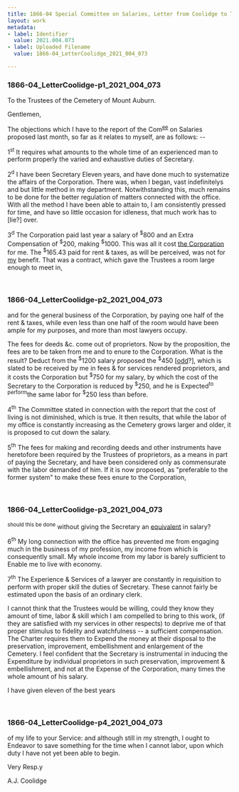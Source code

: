 ```yaml
---
title: 1866-04 Special Committee on Salaries, Letter from Coolidge to Trustees, 2021.004.073
layout: work
metadata:
- label: Identifier
  value: 2021.004.073
- label: Uploaded Filename
  value: 1866-04_LetterCoolidge_2021_004_073

---
```

<div class="pages">
<div id="page-1775990">
<h3><a name="page-1775990">1866-04_LetterCoolidge-p1_2021_004_073</a></h3>
<div class="page-content">
<p>To the Trustees of the Cemetery of Mount Auburn.</p>
<p>Gentlemen,</p>
<p>The objections which I have to the report of<span class='line-break'> </span>the Com<sup><u>ee</u></sup> on Salaries proposed last month, so far as it<span class='line-break'> </span>relates to myself, are as follows: --</p>
<p>1<sup>st</sup> It requires what amounts to the whole time<span class='line-break'> </span>of an experienced man to perform properly the varied<span class='line-break'> </span>and exhaustive duties of Secretary.</p>
<p>2<sup>d</sup> I have been Secretary Eleven years, and have done much to<span class='line-break'> </span>systematize the affairs of the Corporation. There was, when I began,<span class='line-break'> </span>vast indefinitelys and but little method in my department.<span class='line-break'> </span>Notwithstanding this, much remains to be done for the better reg<span class='line-break'></span>ulation of matters connected with the office. With all the<span class='line-break'> </span>method I have been able to attain to, I am consistently pressed<span class='line-break'> </span>for time, and have so little occasion for idleness, that much<span class='line-break'> </span>work has to [lie?] over.</p>
<p>3<sup>d</sup> The Corporation paid last year a salary of <sup>$</sup>800 and<span class='line-break'> </span>an Extra Compensation of <sup>$</sup>200, making <sup>$</sup>1000. This was all it cost<span class='line-break'> </span><u>the Corporation</u> for me. The <sup>$</sup>165.43 paid for rent &amp; taxes, as will<span class='line-break'> </span>be perceived, was not for <u>my</u> benefit. That was a contract,<span class='line-break'> </span>which gave the Trustees a room large enough to meet in,</p>
</div>
</div>
<br />
<div id="page-1775991">
<h3><a name="page-1775991">1866-04_LetterCoolidge-p2_2021_004_073</a></h3>
<div class="page-content">
<p>and for the general business of the Corporation, by paying<span class='line-break'> </span>one half of the rent &amp; taxes, while even less than one half of the<span class='line-break'> </span>room would have been ample for my purposes, and more than<span class='line-break'> </span>most lawyers occupy.</p>
<p>The fees for deeds &amp;c. come out of proprietors. Now by the<span class='line-break'> </span>proposition, the fees are to be taken from me and to enure to the<span class='line-break'> </span>Corporation. What is the result? Deduct from the <sup>$</sup>1200 salary<span class='line-break'> </span>proposed the <sup>$</sup>450 [<u>odd</u>?], which is slated to be received by me in fees<span class='line-break'> </span>&amp; for services rendered proprietors, and it costs the Corporation but<span class='line-break'> </span><sup>$</sup>750 for my salary, by which the cost of the Secretary to the Cor<span class='line-break'></span>poration is reduced by <sup>$</sup>250, and he is Expected<sup>to perform</sup>the same<span class='line-break'> </span>labor for <sup>$</sup>250 less than before.</p>
<p>4<sup>th</sup> The Committee stated in connection with the<span class='line-break'> </span>report that the cost of living is not diminished, which<span class='line-break'> </span>is true. It then results, that while the labor of my office<span class='line-break'> </span>is constantly increasing as the Cemetery grows larger<span class='line-break'> </span>and older, it is proposed to cut down the salary.</p>
<p>5<sup>th</sup> The fees for making and recording deeds and<span class='line-break'> </span>other instruments have heretofore been required by the Trustees<span class='line-break'> </span>of proprietors, as a means in part of paying the Secretary, and<span class='line-break'> </span>have been considered only as commensurate with the labor<span class='line-break'> </span>demanded of him. If it is now proposed, as "preferable to the<span class='line-break'> </span>former system" to make these fees enure to the Corporation,</p>
</div>
</div>
<br />
<div id="page-1775992">
<h3><a name="page-1775992">1866-04_LetterCoolidge-p3_2021_004_073</a></h3>
<div class="page-content">
<p><sup>should this be done</sup> without giving the Secretary an <u>equivalent</u> in salary?</p>
<p>6<sup>th</sup> My long connection with the office has prevented me from<span class='line-break'> </span>engaging much in the business of my profession, my income<span class='line-break'> </span>from which is consequently small. My whole income from my<span class='line-break'> </span>labor is barely sufficient to Enable me to live with economy.</p>
<p>7<sup>th</sup> The Experience &amp; Services of a lawyer are constantly in re<span class='line-break'></span>quisition to perform with proper skill the duties of Secretary.<span class='line-break'> </span>These cannot fairly be estimated upon the basis of an<span class='line-break'> </span>ordinary clerk.</p>
<p>I cannot think that the Trustees would be willing,<span class='line-break'> </span>could they know they amount of time, labor &amp; skill which I am<span class='line-break'> </span>compelled to bring to this work, (if they are satisfied with my<span class='line-break'> </span>services in other respects) to deprive me of that proper stim<span class='line-break'></span>ulus to fidelity and watchfulness -- a sufficient compensation.<span class='line-break'> </span>The Charter requires them to Expend the money at their disposal<span class='line-break'> </span>to the preservation, improvement, embellishment and enlargement<span class='line-break'> </span>of the Cemetery. I feel confident that the Secretary is instru<span class='line-break'></span>mental in inducing the Expenditure by individual proprietors<span class='line-break'> </span>in such preservation, improvement &amp; embellishment, and<span class='line-break'> </span>not at the Expense of the Corporation, many times the whole<span class='line-break'> </span>amount of his salary.</p>
<p>I have given eleven of the best years</p>
</div>
</div>
<br />
<div id="page-1775993">
<h3><a name="page-1775993">1866-04_LetterCoolidge-p4_2021_004_073</a></h3>
<div class="page-content">
<p>of my life to your Service: and although still<span class='line-break'> </span>in my strength, I ought to Endeavor to save some<span class='line-break'></span>thing for the time when I cannot labor, upon<span class='line-break'> </span>which duty I have not yet been able <span class='line-break'> </span>to begin.</p>
<p>Very Resp.y</p>
<p>A.J. Coolidge</p>
</div>
</div>
<br />
</div>
